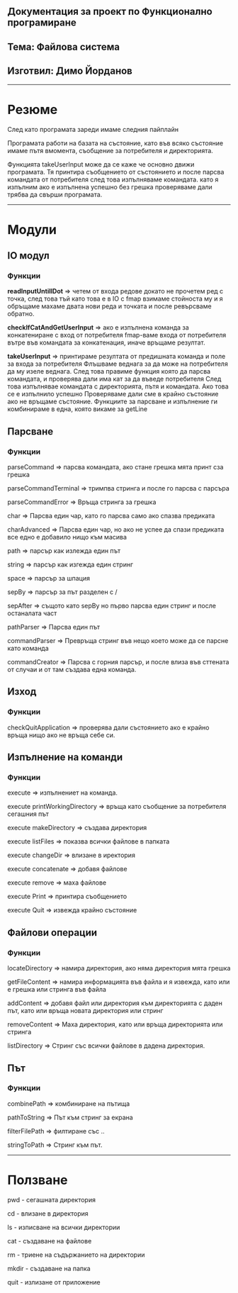 ## Документация за проект по Функционално програмиране
## Тема: Файлова система
## Изготвил: Димо Йорданов

-----------

# Резюме

След като програмата зареди имаме следния пайплайн

Програмата работи на базата на състояние, като във всяко състояние имаме пътя вмомента, съобщение за потребителя и директорията.

Функцията takeUserInput може да се каже че основно движи програмата.
Тя принтира съобщението от състоянието и после парсва командата от потребителя след това изпълняваме командата. като я изпълним ако е изпълнена успешно без грешка проверяваме дали трябва да свърши програмата.

-----------

# Модули

## IO модул

### Функции
**readInputUntillDot** => четем от входа редове докато не прочетем ред с точка, след това
тъй като това е в IO с fmap взимаме стойноста му и я обръщаме махаме двата нови реда и точката и после ревърсваме обратно.

**checkIfCatAndGetUserInput** => ако е изпълнена команда за конкатениране с вход от потребителя fmap-ваме входа от потребителя вътре във командата за конкатенация, иначе връщаме
резултат.

**takeUserInput** => принтираме резултата от предишната команда и поле за входа за потребителя
Флъшваме веднага за да може на потребителя да му изеле веднага.
След това правиме функция която да парсва командата, и проверява дали има кат за да въведе потребителя
След това изпълнявае командата с директорията, пътя и командата. Ако това се е изпълнило успешно
Проверяваме дали сме в крайно състояние ако не връщаме състояние. 
Функциите за парсване и изпълнение ги комбинираме в една, която викаме за getLine

## Парсване

### Функции

parseCommand => парсва командата, ако стане грешка мята принт сза грешка


parseCommandTerminal => тримпва стринга и после го парсва с парсъра

parseCommandError => Връща стринга за грешка

char => Парсва един чар, като го парсва само ако спазва предиката

charAdvanced => Парсва един чар, но ако не успее да спази 
                предиката все едно е добавило нищо към масива

path => парсър как излежда един път

string => парсър как изгежда един стринг

space => парсър за шпация

sepBy => парсър за път разделен с /

sepAfter => същото като sepBy но първо парсва един стринг и после останалата част

pathParser => Парсва един път

commandParser => Превръща стринг във нещо което може да се парсне като команда

commandCreator => Парсва с горния парсър, и после влиза във сттената от случаи и от там създава една команда.

## Изход

### Функции

checkQuitApplication => проверява дали състоянието ако е крайно връща нищо ако не връща себе си.

## Изпълнение на команди

### Функции
execute => изпълнениет на команда.

execute printWorkingDirectory => връща като съобщение за потребителя сегашния път

execute makeDirectory => създава директория

execute listFiles => показва всички файлове в папката

execute changeDir => влизане в иректория

execute concatenate => добавя файлове

execute remove => маха файлове

execute Print => принтира съобщението

execute Quit => извежда крайно състояние

## Файлови операции

### Функции

locateDirectory => намира директория, ако няма директория мята грешка

getFileContent => намира информацията във файла и я извежда, като или е грешка или стринга във файла

addContent => добавя файл или директория към директорията с даден път, като или връща новата директория или стринг

removeContent => Маха директория, като или връща директорията или стринга

listDirectory => Стринг със всички файлове в дадена директория.

## Път

### Функции

combinePath => комбиниране на пътища

pathToString => Път към стринг за екрана

filterFilePath => филтиране със ..

stringToPath => Стринг към път.

-----------

# Ползване

pwd - сегашната директория

cd - влизане в директория

ls - изписване на всички директории

cat - създаване на файлове

rm - триене на съдържанието на директории

mkdir - създаване на папка 

quit - излизане от приложение